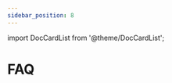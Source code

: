 ```yaml
---
sidebar_position: 8
---
```


import DocCardList from '@theme/DocCardList';

# FAQ

<DocCardList />


